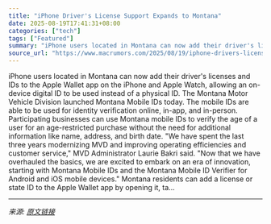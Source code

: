 ```yaml
---
title: "iPhone Driver's License Support Expands to Montana"
date: 2025-08-19T17:41:31+08:00
categories: ["tech"]
tags: ["Featured"]
summary: "iPhone users located in Montana can now add their driver's licenses and IDs to the Apple Wallet app on the &zwnj;iPhone&zwnj; and Apple Watch, allowing an on-device digital ID to be used instead of a "
source_url: "https://www.macrumors.com/2025/08/19/iphone-drivers-license-montana/"
---
```


iPhone users located in Montana can now add their driver's licenses and IDs to the Apple Wallet app on the &zwnj;iPhone&zwnj; and Apple Watch, allowing an on-device digital ID to be used instead of a physical ID. The Montana Motor Vehicle Division launched Montana Mobile IDs today. The mobile IDs are able to be used for identity verification online, in-app, and in-person. Participating businesses can use Montana mobile IDs to verify the age of a user for an age-restricted purchase without the need for additional information like name, address, and birth date. "We have spent the last three years modernizing MVD and improving operating efficiencies and customer service," MVD Administrator Laurie Bakri said. "Now that we have overhauled the basics, we are excited to embark on an era of innovation, starting with Montana Mobile IDs and the Montana Mobile ID Verifier for Android and iOS mobile devices." Montana residents can add a license or state ID to the Apple Wallet app by opening it, ta...

---

*来源: [原文链接](https://www.macrumors.com/2025/08/19/iphone-drivers-license-montana/)*
